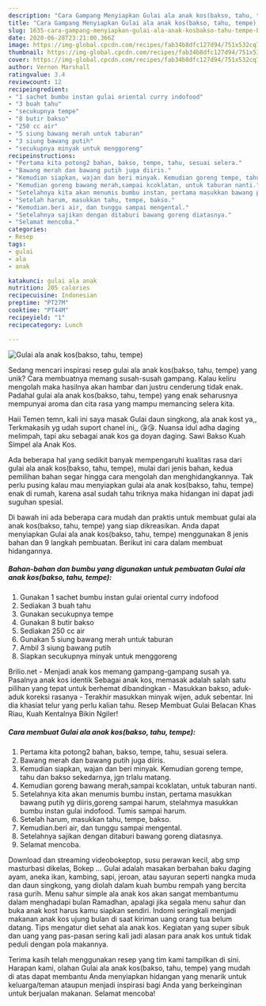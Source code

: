 ```yaml
---
description: "Cara Gampang Menyiapkan Gulai ala anak kos(bakso, tahu, tempe), Bikin Ngiler"
title: "Cara Gampang Menyiapkan Gulai ala anak kos(bakso, tahu, tempe), Bikin Ngiler"
slug: 1635-cara-gampang-menyiapkan-gulai-ala-anak-kosbakso-tahu-tempe-bikin-ngiler
date: 2020-06-28T23:21:00.366Z
image: https://img-global.cpcdn.com/recipes/fab34b8dfc127d94/751x532cq70/gulai-ala-anak-kosbakso-tahu-tempe-foto-resep-utama.jpg
thumbnail: https://img-global.cpcdn.com/recipes/fab34b8dfc127d94/751x532cq70/gulai-ala-anak-kosbakso-tahu-tempe-foto-resep-utama.jpg
cover: https://img-global.cpcdn.com/recipes/fab34b8dfc127d94/751x532cq70/gulai-ala-anak-kosbakso-tahu-tempe-foto-resep-utama.jpg
author: Vernon Marshall
ratingvalue: 3.4
reviewcount: 12
recipeingredient:
- "1 sachet bumbu instan gulai oriental curry indofood"
- "3 buah tahu"
- "secukupnya tempe"
- "8 butir bakso"
- "250 cc air"
- "5 siung bawang merah untuk taburan"
- "3 siung bawang putih"
- "secukupnya minyak untuk menggoreng"
recipeinstructions:
- "Pertama kita potong2 bahan, bakso, tempe, tahu, sesuai selera."
- "Bawang merah dan bawang putih juga diiris."
- "Kemudian siapkan, wajan dan beri minyak. Kemudian goreng tempe, tahu dan bakso sekedarnya, jgn trlalu matang."
- "Kemudian goreng bawang merah,sampai kcoklatan, untuk taburan nanti."
- "Setelahnya kita akan menumis bumbu instan, pertama masukkan bawang putih yg diiris,goreng sampai harum, stelahmya masukkan bumbu instan gulai indofood. Tumis sampai harum."
- "Setelah harum, masukkan tahu, tempe, bakso."
- "Kemudian.beri air, dan tunggu sampai mengental."
- "Setelahnya sajikan dengan ditaburi bawang goreng diatasnya."
- "Selamat mencoba."
categories:
- Resep
tags:
- gulai
- ala
- anak

katakunci: gulai ala anak 
nutrition: 205 calories
recipecuisine: Indonesian
preptime: "PT27M"
cooktime: "PT44M"
recipeyield: "1"
recipecategory: Lunch

---
```



![Gulai ala anak kos(bakso, tahu, tempe)](https://img-global.cpcdn.com/recipes/fab34b8dfc127d94/751x532cq70/gulai-ala-anak-kosbakso-tahu-tempe-foto-resep-utama.jpg)

Sedang mencari inspirasi resep gulai ala anak kos(bakso, tahu, tempe) yang unik? Cara membuatnya memang susah-susah gampang. Kalau keliru mengolah maka hasilnya akan hambar dan justru cenderung tidak enak. Padahal gulai ala anak kos(bakso, tahu, tempe) yang enak seharusnya mempunyai aroma dan cita rasa yang mampu memancing selera kita.

Haii Temen temn, kali ini saya masak Gulai daun singkong, ala anak kost ya,, Terkmakasih yg udah suport chanel ini,, 😘😘. Nuansa idul adha daging melimpah, tapi aku sebagai anak kos ga doyan daging. Sawi Bakso Kuah Simpel ala Anak Kos.

Ada beberapa hal yang sedikit banyak mempengaruhi kualitas rasa dari gulai ala anak kos(bakso, tahu, tempe), mulai dari jenis bahan, kedua pemilihan bahan segar hingga cara mengolah dan menghidangkannya. Tak perlu pusing kalau mau menyiapkan gulai ala anak kos(bakso, tahu, tempe) enak di rumah, karena asal sudah tahu triknya maka hidangan ini dapat jadi suguhan spesial.


Di bawah ini ada beberapa cara mudah dan praktis untuk membuat gulai ala anak kos(bakso, tahu, tempe) yang siap dikreasikan. Anda dapat menyiapkan Gulai ala anak kos(bakso, tahu, tempe) menggunakan 8 jenis bahan dan 9 langkah pembuatan. Berikut ini cara dalam membuat hidangannya.

<!--inarticleads1-->

##### Bahan-bahan dan bumbu yang digunakan untuk pembuatan Gulai ala anak kos(bakso, tahu, tempe):

1. Gunakan 1 sachet bumbu instan gulai oriental curry indofood
1. Sediakan 3 buah tahu
1. Gunakan secukupnya tempe
1. Gunakan 8 butir bakso
1. Sediakan 250 cc air
1. Gunakan 5 siung bawang merah untuk taburan
1. Ambil 3 siung bawang putih
1. Siapkan secukupnya minyak untuk menggoreng


Brilio.net - Menjadi anak kos memang gampang-gampang susah ya. Pasalnya anak kos identik Sebagai anak kos, memasak adalah salah satu pilihan yang tepat untuk berhemat dibandingkan - Masukkan bakso, aduk-aduk koreksi rasanya - Terakhir masukkan minyak wijen, aduk sebentar. Ini dia khasiat telur yang perlu kalian tahu. Resep Membuat Gulai Belacan Khas Riau, Kuah Kentalnya Bikin Ngiler! 

<!--inarticleads2-->

##### Cara membuat Gulai ala anak kos(bakso, tahu, tempe):

1. Pertama kita potong2 bahan, bakso, tempe, tahu, sesuai selera.
1. Bawang merah dan bawang putih juga diiris.
1. Kemudian siapkan, wajan dan beri minyak. Kemudian goreng tempe, tahu dan bakso sekedarnya, jgn trlalu matang.
1. Kemudian goreng bawang merah,sampai kcoklatan, untuk taburan nanti.
1. Setelahnya kita akan menumis bumbu instan, pertama masukkan bawang putih yg diiris,goreng sampai harum, stelahmya masukkan bumbu instan gulai indofood. Tumis sampai harum.
1. Setelah harum, masukkan tahu, tempe, bakso.
1. Kemudian.beri air, dan tunggu sampai mengental.
1. Setelahnya sajikan dengan ditaburi bawang goreng diatasnya.
1. Selamat mencoba.


Download dan streaming videobokeptop, susu perawan kecil, abg smp masturbasi dikelas, Bokep … Gulai adalah masakan berbahan baku daging ayam, aneka ikan, kambing, sapi, jeroan, atau sayuran seperti nangka muda dan daun singkong, yang diolah dalam kuah bumbu rempah yang bercita rasa gurih. Menu sahur simple ala anak kos akan sangat membantumu dalam menghadapi bulan Ramadhan, apalagi jika segala menu sahur dan buka anak kost harus kamu siapkan sendiri. Indomi seringkali menjadi makanan anak kos ujung bulan di saat kiriman uang orang tua belum datang. Tips mengatur diet sehat ala anak kos. Kegiatan yang super sibuk dan uang yang pas-pasan sering kali jadi alasan para anak kos untuk tidak peduli dengan pola makannya. 

Terima kasih telah menggunakan resep yang tim kami tampilkan di sini. Harapan kami, olahan Gulai ala anak kos(bakso, tahu, tempe) yang mudah di atas dapat membantu Anda menyiapkan hidangan yang menarik untuk keluarga/teman ataupun menjadi inspirasi bagi Anda yang berkeinginan untuk berjualan makanan. Selamat mencoba!
